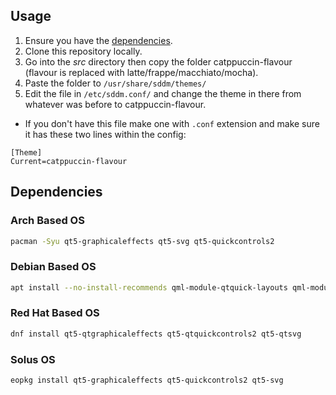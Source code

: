 ## Usage

1. Ensure you have the [dependencies](#dependencies).
2. Clone this repository locally.
3. Go into the _src_ directory then copy the folder catppuccin-flavour (flavour is replaced with latte/frappe/macchiato/mocha).
4. Paste the folder to `/usr/share/sddm/themes/`
5. Edit the file in `/etc/sddm.conf/` and change the theme in there from whatever was before to catppuccin-flavour.

- If you don't have this file make one with `.conf` extension and make sure it has these two lines within the config:

```
[Theme]
Current=catppuccin-flavour
```

## Dependencies

### Arch Based OS

```bash
pacman -Syu qt5-graphicaleffects qt5-svg qt5-quickcontrols2
```

### Debian Based OS

```bash
apt install --no-install-recommends qml-module-qtquick-layouts qml-module-qtgraphicaleffects qml-module-qtquick-controls2 libqt5svg5
```

### Red Hat Based OS

```bash
dnf install qt5-qtgraphicaleffects qt5-qtquickcontrols2 qt5-qtsvg
```

### Solus OS

```bash
eopkg install qt5-graphicaleffects qt5-quickcontrols2 qt5-svg
```
